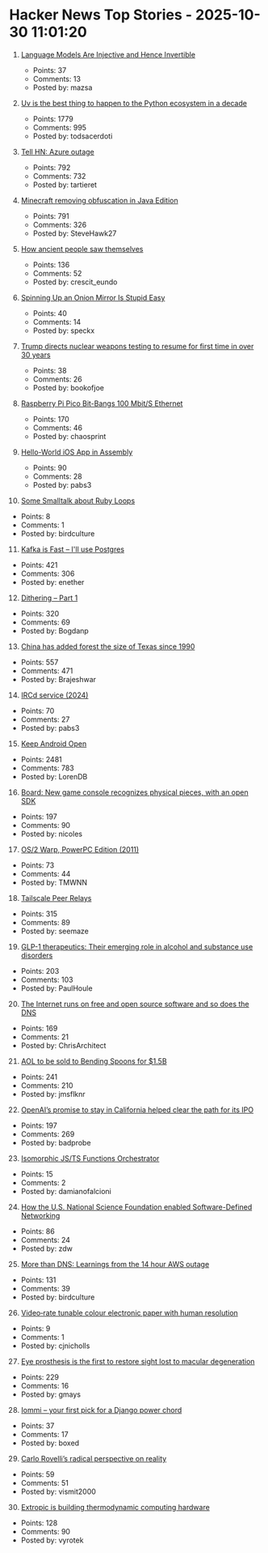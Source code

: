 # Hacker News Top Stories - 2025-10-30 11:01:20

1. [Language Models Are Injective and Hence Invertible](https://arxiv.org/abs/2510.15511)
   - Points: 37
   - Comments: 13
   - Posted by: mazsa

2. [Uv is the best thing to happen to the Python ecosystem in a decade](https://emily.space/posts/251023-uv)
   - Points: 1779
   - Comments: 995
   - Posted by: todsacerdoti

3. [Tell HN: Azure outage](undefined)
   - Points: 792
   - Comments: 732
   - Posted by: tartieret

4. [Minecraft removing obfuscation in Java Edition](https://www.minecraft.net/en-us/article/removing-obfuscation-in-java-edition)
   - Points: 791
   - Comments: 326
   - Posted by: SteveHawk27

5. [How ancient people saw themselves](https://worldhistory.substack.com/p/how-ancient-people-saw-themselves)
   - Points: 136
   - Comments: 52
   - Posted by: crescit_eundo

6. [Spinning Up an Onion Mirror Is Stupid Easy](https://flower.codes/2025/10/23/onion-mirror.html)
   - Points: 40
   - Comments: 14
   - Posted by: speckx

7. [Trump directs nuclear weapons testing to resume for first time in over 30 years](https://www.bbc.com/news/articles/c4gzq2p0yk4o)
   - Points: 38
   - Comments: 26
   - Posted by: bookofjoe

8. [Raspberry Pi Pico Bit-Bangs 100 Mbit/S Ethernet](https://www.elektormagazine.com/news/rp2350-bit-bangs-100-mbit-ethernet)
   - Points: 170
   - Comments: 46
   - Posted by: chaosprint

9. [Hello-World iOS App in Assembly](https://gist.github.com/nicolas17/966a03ce49f949dd17b0123415ef2e31)
   - Points: 90
   - Comments: 28
   - Posted by: pabs3

10. [Some Smalltalk about Ruby Loops](https://tech.stonecharioteer.com/posts/2025/ruby-loops/)
   - Points: 8
   - Comments: 1
   - Posted by: birdculture

11. [Kafka is Fast – I'll use Postgres](https://topicpartition.io/blog/postgres-pubsub-queue-benchmarks)
   - Points: 421
   - Comments: 306
   - Posted by: enether

12. [Dithering – Part 1](https://visualrambling.space/dithering-part-1/)
   - Points: 320
   - Comments: 69
   - Posted by: Bogdanp

13. [China has added forest the size of Texas since 1990](https://e360.yale.edu/digest/china-new-forest-report)
   - Points: 557
   - Comments: 471
   - Posted by: Brajeshwar

14. [IRCd service (2024)](https://example.fi/blog/ircd.html)
   - Points: 70
   - Comments: 27
   - Posted by: pabs3

15. [Keep Android Open](http://keepandroidopen.org/)
   - Points: 2481
   - Comments: 783
   - Posted by: LorenDB

16. [Board: New game console recognizes physical pieces, with an open SDK](https://board.fun/)
   - Points: 197
   - Comments: 90
   - Posted by: nicoles

17. [OS/2 Warp, PowerPC Edition (2011)](https://www.os2museum.com/wp/os2-history/os2-warp-powerpc-edition/)
   - Points: 73
   - Comments: 44
   - Posted by: TMWNN

18. [Tailscale Peer Relays](https://tailscale.com/blog/peer-relays-beta)
   - Points: 315
   - Comments: 89
   - Posted by: seemaze

19. [GLP-1 therapeutics: Their emerging role in alcohol and substance use disorders](https://academic.oup.com/jes/article/9/11/bvaf141/8277723?login=false)
   - Points: 203
   - Comments: 103
   - Posted by: PaulHoule

20. [The Internet runs on free and open source software and so does the DNS](https://www.icann.org/en/blogs/details/the-internet-runs-on-free-and-open-source-softwareand-so-does-the-dns-23-10-2025-en)
   - Points: 169
   - Comments: 21
   - Posted by: ChrisArchitect

21. [AOL to be sold to Bending Spoons for $1.5B](https://www.axios.com/2025/10/29/aol-bending-spoons-deal)
   - Points: 241
   - Comments: 210
   - Posted by: jmsflknr

22. [OpenAI’s promise to stay in California helped clear the path for its IPO](https://www.wsj.com/tech/ai/openais-promise-to-stay-in-california-helped-clear-the-path-for-its-ipo-3af1c31c)
   - Points: 197
   - Comments: 269
   - Posted by: badprobe

23. [Isomorphic JS/TS Functions Orchestrator](https://github.com/damianofalcioni/js-functions-orchestrator)
   - Points: 15
   - Comments: 2
   - Posted by: damianofalcioni

24. [How the U.S. National Science Foundation enabled Software-Defined Networking](https://cacm.acm.org/federal-funding-of-academic-research/how-the-u-s-national-science-foundation-enabled-software-defined-networking/)
   - Points: 86
   - Comments: 24
   - Posted by: zdw

25. [More than DNS: Learnings from the 14 hour AWS outage](https://thundergolfer.com/blog/aws-us-east-1-outage-oct20)
   - Points: 131
   - Comments: 39
   - Posted by: birdculture

26. [Video‐rate tunable colour electronic paper with human resolution](https://www.nature.com/articles/s41586-025-09642-3#MOESM1)
   - Points: 9
   - Comments: 1
   - Posted by: cjnicholls

27. [Eye prosthesis is the first to restore sight lost to macular degeneration](https://med.stanford.edu/news/all-news/2025/10/eye-prosthesis.html)
   - Points: 229
   - Comments: 16
   - Posted by: gmays

28. [Iommi – your first pick for a Django power chord](https://iommi.rocks/)
   - Points: 37
   - Comments: 17
   - Posted by: boxed

29. [Carlo Rovelli’s radical perspective on reality](https://www.quantamagazine.org/carlo-rovellis-radical-perspective-on-reality-20251029/)
   - Points: 59
   - Comments: 51
   - Posted by: vismit2000

30. [Extropic is building thermodynamic computing hardware](https://extropic.ai/)
   - Points: 128
   - Comments: 90
   - Posted by: vyrotek

